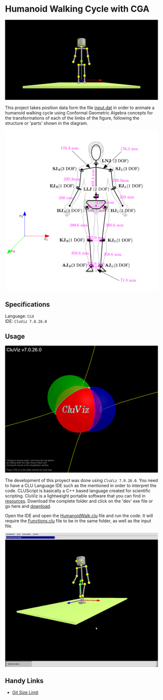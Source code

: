 # Humanoid Walking Cycle with CGA

![image](https://github.com/the-other-mariana/humanoid-cga/blob/master/media/humanoid.png?raw=true) <br />

This project takes position data form the file [input.dat](https://github.com/the-other-mariana/humanoid-cga/blob/master/input.dat) in order to animate a humanoid walking cycle using Conformal Geometric Algebra concepts for the transformations of each of the limbs of the figure, following the structure or 'parts' shown in the diagram. <br />

![image](https://github.com/the-other-mariana/humanoid-cga/blob/master/media/diagram-humanoid.png?raw=true) <br />

## Specifications

Language: `CLU` <br />
IDE: `CluViz 7.0.26.0`

## Usage

![image](https://github.com/the-other-mariana/humanoid-cga/blob/master/media/cluviz-logo.png?raw=true) <br />

The development of this proyect was done using `CluViz 7.0.26.0`. You need to have a CLU Language IDE such as the mentioned in order to interpret the code. CLUScript is basically a C++ based language created for scientific scripting. CluViz is a lightweight portable software that you can find in [resources](https://github.com/the-other-mariana/humanoid-cga/tree/master/resources). Download the complete folder and click on the 'dev' exe file or go here and [download](http://cluviz.de/).<br />

Open the IDE and open the [HumanoidWalk.clu](https://github.com/the-other-mariana/humanoid-cga/blob/master/HumanoidWalk.clu) file and run the code. It will require the [Functions.clu](https://github.com/the-other-mariana/humanoid-cga/blob/master/Functions.clu) file to be in the same folder, as well as the input file. <br />

![image](https://github.com/the-other-mariana/humanoid-cga/blob/master/media/demo-gif.gif) <br />

## Handy Links
- [Git Size Limit](https://thomas-cokelaer.info/blog/2018/02/git-how-to-remove-a-big-file-wrongly-committed/)